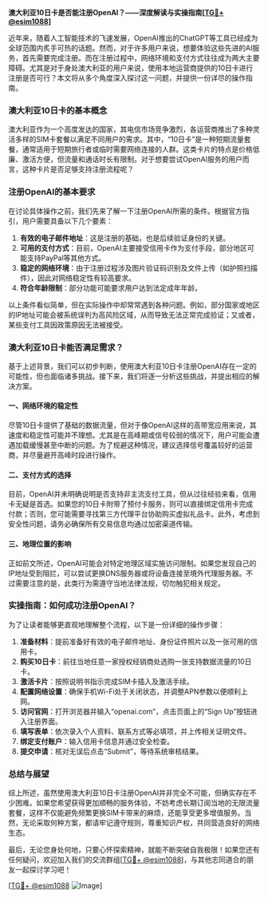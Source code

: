 **澳大利亚10日卡是否能注册OpenAI？——深度解读与实操指南[[TG💪+ @esim1088](https://t.me/s/esim1088)]**

近年来，随着人工智能技术的飞速发展，OpenAI推出的ChatGPT等工具已经成为全球范围内炙手可热的话题。然而，对于许多用户来说，想要体验这些先进的AI服务，首先需要完成注册。而在注册过程中，网络环境和支付方式往往成为两大主要障碍。尤其是对于身处澳大利亚的用户来说，使用本地运营商提供的10日卡进行注册是否可行？本文将从多个角度深入探讨这一问题，并提供一份详尽的操作指南。

### 澳大利亚10日卡的基本概念

澳大利亚作为一个高度发达的国家，其电信市场竞争激烈，各运营商推出了多种灵活多样的SIM卡套餐以满足不同用户的需求。其中，“10日卡”是一种短期流量套餐，通常适用于短期旅行者或临时需要网络连接的人群。这类卡片的特点是价格低廉、激活方便，但流量和通话时长有限制。对于想要尝试OpenAI服务的用户而言，这种卡片是否足够支持注册流程呢？

### 注册OpenAI的基本要求

在讨论具体操作之前，我们先来了解一下注册OpenAI所需的条件。根据官方指引，用户需要具备以下几个要素：

1. **有效的电子邮件地址**：这是注册的基础，也是后续验证身份的关键。
2. **可用的支付方式**：目前，OpenAI主要接受信用卡作为支付手段，部分地区可能支持PayPal等其他方式。
3. **稳定的网络环境**：由于注册过程涉及图片验证码识别及文件上传（如护照扫描件），因此对网络稳定性有较高要求。
4. **符合年龄限制**：部分功能可能要求用户达到法定成年年龄。

以上条件看似简单，但在实际操作中却常常遇到各种问题。例如，部分国家或地区的IP地址可能会被系统误判为高风险区域，从而导致无法正常完成验证；又或者，某些支付工具因政策原因无法被接受。

### 澳大利亚10日卡能否满足需求？

基于上述背景，我们可以初步判断，使用澳大利亚10日卡注册OpenAI存在一定的可能性，但也面临诸多挑战。接下来，我们将逐一分析这些挑战，并提出相应的解决方案。

#### 一、网络环境的稳定性

尽管10日卡提供了基础的数据流量，但对于像OpenAI这样的高带宽应用来说，其速度和稳定性可能并不理想。尤其是在高峰期或信号较弱的情况下，用户可能会遭遇加载缓慢甚至中断的问题。为了规避这种情况，建议选择信号覆盖较好的运营商，并尽量避开高峰时段进行操作。

#### 二、支付方式的选择

目前，OpenAI并未明确说明是否支持非主流支付工具，但从过往经验来看，信用卡无疑是首选。如果您的10日卡附带了预付卡服务，则可以直接绑定信用卡完成付款；否则，您可能需要寻找第三方代理平台协助购买虚拟礼品卡。此外，考虑到安全性问题，请务必确保所有交易信息均通过加密渠道传输。

#### 三、地理位置的影响

正如前文所述，OpenAI可能会对特定地理区域实施访问限制。如果您发现自己的IP地址受到阻拦，可以尝试更换DNS服务器或将设备连接至境外代理服务器。不过需要注意的是，此类行为需遵守当地法律法规，切勿触犯相关规定。

### 实操指南：如何成功注册OpenAI？

为了让读者能够更直观地理解整个流程，以下是一份详细的操作步骤：

1. **准备材料**：提前准备好有效的电子邮件地址、身份证件照片以及一张可用的信用卡。
2. **购买10日卡**：前往当地任意一家授权经销商处选购一张支持数据流量的10日卡。
3. **激活卡片**：按照说明书指示完成SIM卡插入及激活手续。
4. **配置网络设置**：确保手机Wi-Fi处于关闭状态，并调整APN参数以便顺利上网。
5. **访问官网**：打开浏览器并输入“openai.com”，点击页面上的“Sign Up”按钮进入注册界面。
6. **填写表单**：依次录入个人资料、联系方式等必填项，并上传相关证明文件。
7. **绑定支付账户**：输入信用卡信息并通过安全检查。
8. **提交申请**：核对无误后点击“Submit”，等待系统审核结果。

### 总结与展望

综上所述，虽然使用澳大利亚10日卡注册OpenAI并非完全不可能，但确实存在不少困难。如果您希望获得更加顺畅的服务体验，不妨考虑长期订阅当地的无限流量套餐，这样不仅能避免频繁更换SIM卡带来的麻烦，还能享受更多增值服务。当然，无论采取何种方案，都请牢记遵守规则，尊重知识产权，共同营造良好的网络生态。

最后，无论您身处何地，只要心怀探索精神，就能不断突破自我极限！如果您还有任何疑问，欢迎加入我们的交流群组[[TG💪+ @esim1088](https://t.me/s/esim1088)]，与其他志同道合的朋友一起探讨学习吧！

[[TG💪+ @esim1088](https://t.me/s/esim1088) ![Image](https://i.postimg.cc/4NQfJmqS/Snipaste-2025-05-13-00-14-12.png)]